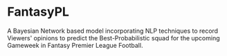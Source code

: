 # FantasyPL
A Bayesian Network based model incorporating NLP techniques to record Viewers' opinions to predict the Best-Probabilistic squad for the upcoming Gameweek in Fantasy Premier League Football.

